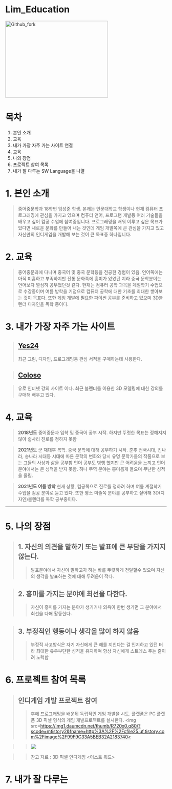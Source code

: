 # Lim_Education

<img src=http://www.adinews.co.kr/news/photo/202101/53495_95597_2917.jpg width="320px" height="240px"
title="1080" alt="Github_fork"></img><br/>

# 목차

1. 본인 소개
2. 교육
3. 내가 가장 자주 가는 사이트 연결
4. 교육
5. 나의 장점
6. 프로젝트 참여 목록
7. 내가 잘 다루는 SW Language을 나열

# 1. 본인 소개

> 중어중문학과 18학번 임성준 학생. 본래는 인문대학교 학생이나 현재 컴퓨터 프로그래밍에 관심을 가지고 있으며 컴퓨터 언어, 프로그램 개발등 여러 기술들을 배우고 싶어 컴공 수업에 참여중입니다.
> 프로그래밍을 배워 이루고 싶은 목표가 있다면 새로운 문화를 만들어 내는 것인데 게임 개발쪽에 큰 관심을 가지고 있고 자신만의 인디게임을 개발해 보는 것이 큰 목표중 하나입니다.

# 2. 교육

> 중어중문과에 다니며 중국어 및 중국 문학등을 전공한 경험이 있음. 언어쪽에는 아직 미흡하고 부족하지만 전통 문화쪽에 흥미가 있었던 지라 중국 문학분야는 언어보다 열심히 공부했던것 같다. 
> 현재는  컴퓨터 공학 과목을 계절학기 수업으로 수강중이며 여름 방학을 기점으로 컴퓨터 공학에 대한 기초를 최대한 쌓아보는 것이 목표다. 
> 또한 게임 개발에 필요한 파이썬 공부를 준비하고 있으며 3D블렌더 디자인을 독학 중이다.

# 3. 내가 가장 자주 가는 사이트

> ## [Yes24](http://www.yes24.com/main/default.aspx?ysmchn=ggl&ysmcpm=google-sponsor&ysmtac=ppc&ysmtrm=%EC%98%88%EC%8A%A424&pid=123487&cosemkid=go14913756274107498&gclid=EAIaIQobChMI4_isjpG-8QIVzb2WCh13Hw9CEAAYASAAEgKwg_D_BwE)
> 
> 최근 그림, 디자인, 프로그래밍등 관심 서적을 구매하는데 사용한다.

> ## [Coloso](https://coloso.co.kr/?gclid=EAIaIQobChMIocbqv5K-8QIVwdaWCh0yJQRiEAAYASAAEgKbp_D_BwE)

> 유로 인터넷 강의 사이트 이다. 최근 블렌더를 이용한 3D 모델링에 대한 강의를 구매해 배우고 있다.

# 4. 교육

> **2018년도** 중어중문과 입학 및 중국어 공부 시작. 하지만 뚜렷한 목표는 정해지지 않아 쉽사리 진로를 정하지 못함

> **2021년도** 군 재대후 복학. 중국 문학에 대해 공부하기 시작. 춘추 전국시대, 진나라, 송나라 시대등 시대에 따른 문학의 변화와 당시 유명 문학가들의 작품으로 보는 그들의 사상과 삶을 공부함
> 언어 공부도 병행 했지만 큰 어려움을 느끼고 언어분야에서는 큰 성적을 받지 못함. 허나 무역 분야는 흥미롭게 들으며 무난한 성적을 올림.

> **2021년도 여름 방학** 현재 상황, 컴공쪽으로 진로를 정하려 하며 여름 계절학기 수업을 컴공 분야로 듣고 있다. 또한 평소 미술쪽 분야를 공부하고 싶어해 3D(디자인)블렌더를 독학 공부중이다.

-----------------------------------------------

# 5. 나의 장점

> ## 1. 자신의 의견을 말하기 또는 발표에 큰 부담을 가지지 않는다.
>> 발표분야에서 자신이 말하고자 하는 바를 뚜렷하게 전달할수 있으며 자신의 생각을 발표하는 것에 대해 두려움이 적다.

> ## 2. 흥미를 가지는 분야에 최선을 다한다.
>> 자신이 흥미를 가지는 분야가 생기거나 의욕이 한번 생기면 그 분야에서 최선을 다해 활동한다.

> ## 3. 부정적인 행동이나 생각을 많이 하지 않음
>> 부정적 사고방식은 자기 자신에게 큰 해를 끼친다는 걸 인지하고 있던 터라 최대한 유우부단한 성격을 유지하며 항상 자신에게 스트레스 주는  줄이려 노력함

# 6. 프로젝트 참여 목록

> ## 인디게임 개발 프로젝트 참여
>> 후에 프로그래밍을 배운뒤 독립적인 게임 개발을 시도. 플랫폼은 PC 플랫폼
>> 3D 픽셀 형식의 게임 개발프로젝트를 실시한다.
>> <img src=https://img1.daumcdn.net/thumb/R720x0.q80/?scode=mtistory2&fname=http%3A%2F%2Fcfile25.uf.tistory.com%2Fimage%2F99F9C33A5BEB32A2183740>

>> <img src=https://i.pinimg.com/originals/a7/f3/68/a7f368440da184e693891c6cca178eb9.png>

>> 참고 자료 : 3D 픽셀 인디게임 <이스트 워드>

# 7. 내가 잘 다루는 
>> 
